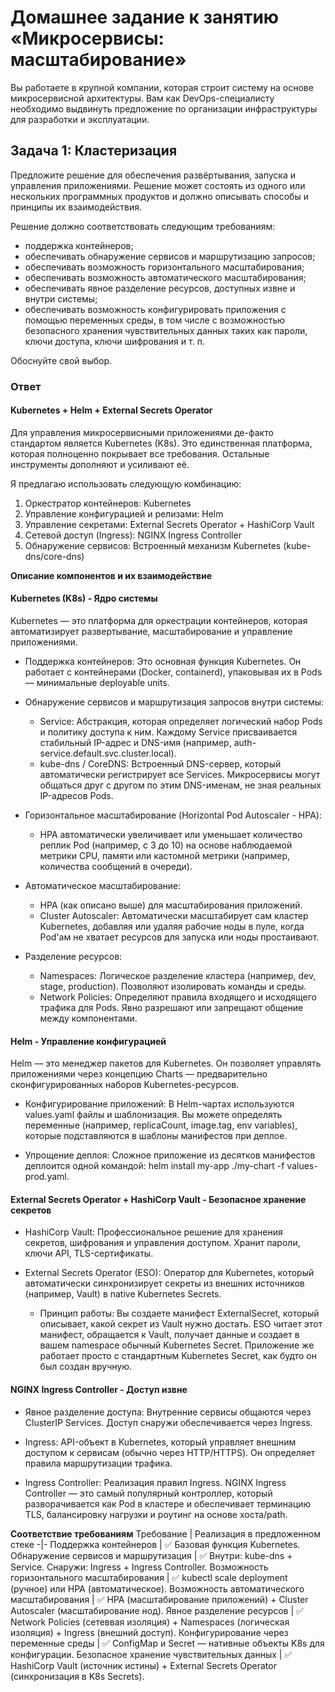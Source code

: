 
# Домашнее задание к занятию «Микросервисы: масштабирование»

Вы работаете в крупной компании, которая строит систему на основе микросервисной архитектуры.
Вам как DevOps-специалисту необходимо выдвинуть предложение по организации инфраструктуры для разработки и эксплуатации.

## Задача 1: Кластеризация

Предложите решение для обеспечения развёртывания, запуска и управления приложениями.
Решение может состоять из одного или нескольких программных продуктов и должно описывать способы и принципы их взаимодействия.

Решение должно соответствовать следующим требованиям:
- поддержка контейнеров;
- обеспечивать обнаружение сервисов и маршрутизацию запросов;
- обеспечивать возможность горизонтального масштабирования;
- обеспечивать возможность автоматического масштабирования;
- обеспечивать явное разделение ресурсов, доступных извне и внутри системы;
- обеспечивать возможность конфигурировать приложения с помощью переменных среды, в том числе с возможностью безопасного хранения чувствительных данных таких как пароли, ключи доступа, ключи шифрования и т. п.

Обоснуйте свой выбор.

### Ответ

#### Kubernetes + Helm + External Secrets Operator

Для управления микросервисными приложениями де-факто стандартом является Kubernetes (K8s). Это единственная платформа, которая полноценно покрывает все требования. Остальные инструменты дополняют и усиливают её.

Я предлагаю использовать следующую комбинацию:

1. Оркестратор контейнеров: Kubernetes
2. Управление конфигурацией и релизами: Helm
3. Управление секретами: External Secrets Operator + HashiCorp Vault
4. Сетевой доступ (Ingress): NGINX Ingress Controller
5. Обнаружение сервисов: Встроенный механизм Kubernetes (kube-dns/core-dns)

**Описание компонентов и их взаимодействие**
#### Kubernetes (K8s) - Ядро системы

Kubernetes — это платформа для оркестрации контейнеров, которая автоматизирует развертывание, масштабирование и управление приложениями.

- Поддержка контейнеров: Это основная функция Kubernetes. Он работает с контейнерами (Docker, containerd), упаковывая их в Pods — минимальные deployable units.

- Обнаружение сервисов и маршрутизация запросов внутри системы:
    - Service: Абстракция, которая определяет логический набор Pods и политику доступа к ним. Каждому Service присваивается стабильный IP-адрес и DNS-имя (например, auth-service.default.svc.cluster.local).
    - kube-dns / CoreDNS: Встроенный DNS-сервер, который автоматически регистрирует все Services. Микросервисы могут общаться друг с другом по этим DNS-именам, не зная реальных IP-адресов Pods.

- Горизонтальное масштабирование (Horizontal Pod Autoscaler - HPA):
    - HPA автоматически увеличивает или уменьшает количество реплик Pod (например, с 3 до 10) на основе наблюдаемой метрики CPU, памяти или кастомной метрики (например, количества сообщений в очереди).

- Автоматическое масштабирование:
    - HPA (как описано выше) для масштабирования приложений.
    - Cluster Autoscaler: Автоматически масштабирует сам кластер Kubernetes, добавляя или удаляя рабочие ноды в пуле, когда Pod'ам не хватает ресурсов для запуска или ноды простаивают.

- Разделение ресурсов:
    - Namespaces: Логическое разделение кластера (например, dev, stage, production). Позволяют изолировать команды и среды.
    - Network Policies: Определяют правила входящего и исходящего трафика для Pods. Явно разрешают или запрещают общение между компонентами.

#### Helm - Управление конфигурацией
Helm — это менеджер пакетов для Kubernetes. Он позволяет управлять приложениями через концепцию Charts — предварительно сконфигурированных наборов Kubernetes-ресурсов.

- Конфигурирование приложений: В Helm-чартах используются values.yaml файлы и шаблонизация. Вы можете определять переменные (например, replicaCount, image.tag, env variables), которые подставляются в шаблоны манифестов при деплое.

- Упрощение деплоя: Сложное приложение из десятков манифестов деплоится одной командой: helm install my-app ./my-chart -f values-prod.yaml.

#### External Secrets Operator + HashiCorp Vault - Безопасное хранение секретов
- HashiCorp Vault: Профессиональное решение для хранения секретов, шифрования и управления доступом. Хранит пароли, ключи API, TLS-сертификаты.

- External Secrets Operator (ESO): Оператор для Kubernetes, который автоматически синхронизирует секреты из внешних источников (например, Vault) в native Kubernetes Secrets.
    - Принцип работы: Вы создаете манифест ExternalSecret, который описывает, какой секрет из Vault нужно достать. ESO читает этот манифест, обращается к Vault, получает данные и создает в вашем namespace обычный Kubernetes Secret. Приложение же работает просто с стандартным Kubernetes Secret, как будто он был создан вручную.

#### NGINX Ingress Controller - Доступ извне
- Явное разделение доступа: Внутренние сервисы общаются через ClusterIP Services. Доступ снаружи обеспечивается через Ingress.

- Ingress: API-объект в Kubernetes, который управляет внешним доступом к сервисам (обычно через HTTP/HTTPS). Он определяет правила маршрутизации трафика.

- Ingress Controller: Реализация правил Ingress. NGINX Ingress Controller — это самый популярный контроллер, который разворачивается как Pod в кластере и обеспечивает терминацию TLS, балансировку нагрузки и роутинг на основе хоста/path.

**Соответствие требованиям**
Требование	|	Реализация в предложенном стеке
-|-
Поддержка контейнеров	|	✅ Базовая функция Kubernetes.
Обнаружение сервисов и маршрутизация	|	✅ Внутри: kube-dns + Service. Снаружи: Ingress + Ingress Controller.
Возможность горизонтального масштабирования	|	✅ kubectl scale deployment (ручное) или HPA (автоматическое).
Возможность автоматического масштабирования	|	✅ HPA (масштабирование приложений) + Cluster Autoscaler (масштабирование нод).
Явное разделение ресурсов	|	✅ Network Policies (сетеввая изоляция) + Namespaces (логическая изоляция) + Ingress (внешний доступ).
Конфигурирование через переменные среды	|	✅ ConfigMap и Secret — нативные объекты K8s для конфигурации.
Безопасное хранение чувствительных данных	|	✅ HashiCorp Vault (источник истины) + External Secrets Operator (синхронизация в K8s Secrets).

